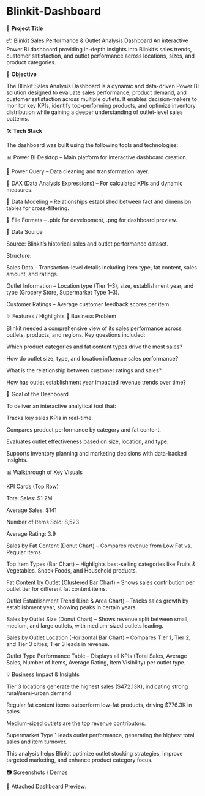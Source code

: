 # Blinkit-Dashboard

📌 **Project Title**

📦 Blinkit Sales Performance & Outlet Analysis Dashboard
An interactive Power BI dashboard providing in-depth insights into Blinkit’s sales trends, customer satisfaction, and outlet performance across locations, sizes, and product categories.

📝 **Objective**

The Blinkit Sales Analysis Dashboard is a dynamic and data-driven Power BI solution designed to evaluate sales performance, product demand, and customer satisfaction across multiple outlets.
It enables decision-makers to monitor key KPIs, identify top-performing products, and optimize inventory distribution while gaining a deeper understanding of outlet-level sales patterns.

🛠 **Tech Stack**

The dashboard was built using the following tools and technologies:

📊 Power BI Desktop – Main platform for interactive dashboard creation.

📂 Power Query – Data cleaning and transformation layer.

🧠 DAX (Data Analysis Expressions) – For calculated KPIs and dynamic measures.

📝 Data Modeling – Relationships established between fact and dimension tables for cross-filtering.

📁 File Formats – .pbix for development, .png for dashboard preview.

📂 Data Source

Source: Blinkit’s historical sales and outlet performance dataset.

Structure:

Sales Data – Transaction-level details including item type, fat content, sales amount, and ratings.

Outlet Information – Location type (Tier 1–3), size, establishment year, and type (Grocery Store, Supermarket Type 1–3).

Customer Ratings – Average customer feedback scores per item.

✨ Features / Highlights
📍 Business Problem

Blinkit needed a comprehensive view of its sales performance across outlets, products, and regions.
Key questions included:

Which product categories and fat content types drive the most sales?

How do outlet size, type, and location influence sales performance?

What is the relationship between customer ratings and sales?

How has outlet establishment year impacted revenue trends over time?

🎯 Goal of the Dashboard

To deliver an interactive analytical tool that:

Tracks key sales KPIs in real-time.

Compares product performance by category and fat content.

Evaluates outlet effectiveness based on size, location, and type.

Supports inventory planning and marketing decisions with data-backed insights.

📊 Walkthrough of Key Visuals

KPI Cards (Top Row)

Total Sales: $1.2M

Average Sales: $141

Number of Items Sold: 8,523

Average Rating: 3.9

Sales by Fat Content (Donut Chart) – Compares revenue from Low Fat vs. Regular items.

Top Item Types (Bar Chart) – Highlights best-selling categories like Fruits & Vegetables, Snack Foods, and Household products.

Fat Content by Outlet (Clustered Bar Chart) – Shows sales contribution per outlet tier for different fat content items.

Outlet Establishment Trend (Line & Area Chart) – Tracks sales growth by establishment year, showing peaks in certain years.

Sales by Outlet Size (Donut Chart) – Shows revenue split between small, medium, and large outlets, with medium-sized outlets leading.

Sales by Outlet Location (Horizontal Bar Chart) – Compares Tier 1, Tier 2, and Tier 3 cities; Tier 3 leads in revenue.

Outlet Type Performance Table – Displays all KPIs (Total Sales, Average Sales, Number of Items, Average Rating, Item Visibility) per outlet type.

💡 Business Impact & Insights

Tier 3 locations generate the highest sales ($472.13K), indicating strong rural/semi-urban demand.

Regular fat content items outperform low-fat products, driving $776.3K in sales.

Medium-sized outlets are the top revenue contributors.

Supermarket Type 1 leads outlet performance, generating the highest total sales and item turnover.

This analysis helps Blinkit optimize outlet stocking strategies, improve targeted marketing, and enhance product category focus.

📷 Screenshots / Demos

📸 Attached Dashboard Preview:
